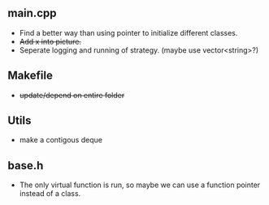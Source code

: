 ## main.cpp
* Find a better way than using pointer to initialize different classes.
* ~~Add x into picture.~~
* Seperate logging and running of strategy. (maybe use vector\<string>?)

## Makefile
* ~~update/depend on entire folder~~

## Utils
* make a contigous deque

## base.h
* The only virtual function is run, so maybe we can use a function pointer instead of a class.